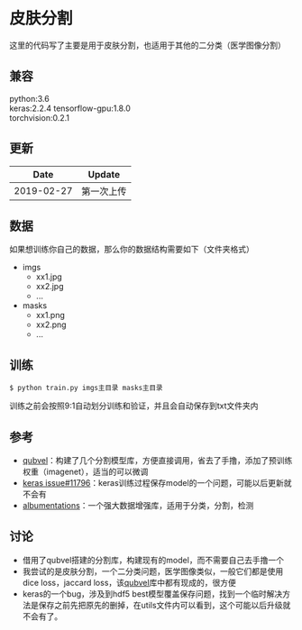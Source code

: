 # 皮肤分割

这里的代码写了主要是用于皮肤分割，也适用于其他的二分类（医学图像分割）

## 兼容
python:3.6  
keras:2.2.4 
tensorflow-gpu:1.8.0  
torchvision:0.2.1

## 更新
| Date     | Update |
|----------|--------|
| 2019-02-27 | 第一次上传 |



## 数据
如果想训练你自己的数据，那么你的数据结构需要如下（文件夹格式）
- imgs
  - xx1.jpg
  - xx2.jpg
  - ...
- masks
  - xx1.png
  - xx2.png
  - ...


## 训练
```
$ python train.py imgs主目录 masks主目录
```
训练之前会按照9:1自动划分训练和验证，并且会自动保存到txt文件夹内


## 参考
  - [qubvel](https://github.com/qubvel/segmentation_models)：构建了几个分割模型库，方便直接调用，省去了手撸，添加了预训练权重（imagenet），适当的可以微调
  - [keras issue#11796](https://github.com/keras-team/keras/issues/11796)：keras训练过程保存model的一个问题，可能以后更新就不会有
  - [albumentations](https://github.com/albu/albumentations)：一个强大数据增强库，适用于分类，分割，检测



## 讨论
- 借用了qubvel搭建的分割库，构建现有的model，而不需要自己去手撸一个
- 我尝试的是皮肤分割，一个二分类问题，医学图像类似，一般它们都是使用dice loss，jaccard loss，该[qubvel](https://github.com/qubvel/segmentation_models)库中都有现成的，很方便
- keras的一个bug，涉及到hdf5 best模型覆盖保存问题，找到一个临时解决方法是保存之前先把原先的删掉，在utils文件内可以看到，这个可能以后升级就不会有了。
